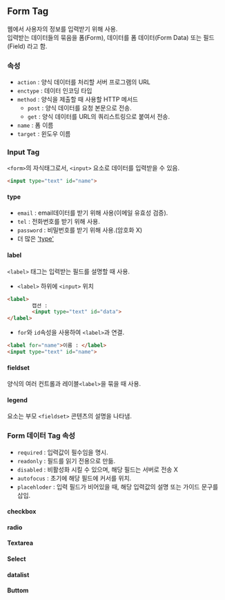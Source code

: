 ## Form Tag
웹에서 사용자의 정보를 입력받기 위해 사용.<br>
입력받는 데이터들의 묶음을 폼(Form), 데이터를 폼 데이터(Form Data) 또는 필드(Field) 라고 함.

### 속성
- `action` : 양식 데이터를 처리할 서버 프로그램의 URL
- `enctype` : 데이터 인코딩 타입
- `method` : 양식을 제출할 때 사용할 HTTP 메서드
  - `post` : 양식 데이터를 요청 본문으로 전송.
  - `get` : 양식 데이터를 URL의 쿼리스트링으로 붙여서 전송.
- `name` : 폼 이름
- `target` : 윈도우 이름

### Input Tag
`<form>`의 자식태그로서, `<input>` 요소로 데이터를 입력받을 수 있음.
```html
<input type="text" id="name">
```
#### type
- `email` : email데이터를 받기 위해 사용(이메일 유효성 검증).
- `tel` : 전화번호를 받기 위해 사용.
- `password` : 비밀번호를 받기 위해 사용.(암호화 X)
- 더 많은 ['type'](https://developer.mozilla.org/en-US/docs/Web/HTML/Reference/Elements/input)

#### label
`<label>` 태그는 입력받는 필드를 설명할 때 사용.
- `<label>` 하위에 `<input>` 위치
 ```html
<label>
         캡션 :
         <input type="text" id="data">
</label>
```
- `for`와 `id`속성을 사용하여 `<label>`과 연결.
```html
<label for="name">이름 : </label>
<input type="text" id="name">
```
#### fieldset
양식의 여러 컨트롤과 레이블`<label>`을 묶을 때 사용.

#### legend
요소는 부모 `<fieldset>` 콘텐츠의 설명을 나타냄.

### Form 데이터 Tag 속성
- `required` : 입력값이 필수임을 명시.
- `readonly` : 필드를 읽기 전용으로 만듦.
- `disabled` : 비활성화 시킬 수 있으며, 해당 필드는 서버로 전송 X
- `autofocus` : 초기에 해당 필드에 커서를 위치.
- `placehloder` : 입력 필드가 비어있을 때, 해당 입력값의 설명 또는 가이드 문구를 삽입.

#### checkbox
#### radio
#### Textarea
#### Select
#### datalist
#### Buttom
